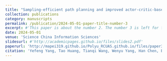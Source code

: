 ```yaml
---
title: "Sampling-efficient path planning and improved actor-critic-based obstacle avoidance for autonomous robots"
collection: publications
category: manuscripts
permalink: /publication/2024-05-01-paper-title-number-3
excerpt: #'This paper is about the number 2. The number 3 is left for future work.'
date: 2024-05-01
venue: 'Science China Information Sciences'
slidesurl: #'http://academicpages.github.io/files/slides2.pdf'
paperurl: 'http://mapei319.github.io/Polyu_RCUAS.github.io/files/paper3.pdf'
citation: 'Yefeng Yang, Tao Huang, Tianqi Wang, Wenyu Yang, Han Chen, Boyang Li, and Chih-Yung Wen. (2024). &quot;Sampling-efficient path planning and improved actor-critic-based obstacle avoidance for autonomous robots.&quot; <i>Science China Information Sciences</i>. 67(5):1-18.'
---
```


